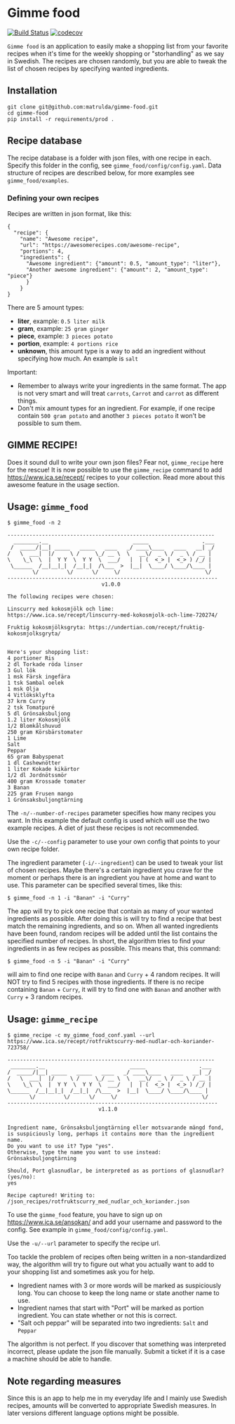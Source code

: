 # Gimme food
[![Build Status](https://travis-ci.com/matrulda/gimme-food.svg?branch=master)](https://travis-ci.com/matrulda/gimme-food)
[![codecov](https://codecov.io/gh/matrulda/gimme-food/branch/master/graph/badge.svg)](https://codecov.io/gh/matrulda/gimme-food)


`Gimme food` is an application to easily make a shopping list from your favorite recipes when it's time for the weekly shopping or "storhandling" as we say in Swedish. The recipes are chosen randomly, but you are able to tweak the list of chosen recipes by specifying wanted ingredients.

## Installation
```
git clone git@github.com:matrulda/gimme-food.git
cd gimme-food
pip install -r requirements/prod .
```
## Recipe database
The recipe database is a folder with json files, with one recipe in each.
Specify this folder in the config, see `gimme_food/config/config.yaml`. Data structure
of recipes are described below, for more examples see `gimme_food/examples`.

### Defining your own recipes
Recipes are written in json format, like this:
```
{
  "recipe": {
    "name": "Awesome recipe",
    "url": "https://awesomerecipes.com/awesome-recipe",
    "portions": 4,
    "ingredients": {
      "Awesome ingredient": {"amount": 0.5, "amount_type": "liter"},
      "Another awesome ingredient": {"amount": 2, "amount_type": "piece"}
      }
    }
}
```

There are 5 amount types:
  - **liter**, example: `0.5 liter milk`
  - **gram**, example: `25 gram ginger`
  - **piece**, example: `3 pieces potato`
  - **portion**, example: `4 portions rice`
  - **unknown**, this amount type is a way to add an ingredient without specifying how much. An example is `salt`

Important:
  - Remember to always write your ingredients in the same format. The app is not very smart and will treat `carrots`, `Carrot` and `carrot` as different things.
  - Don't mix amount types for an ingredient. For example, if one recipe contain `500 gram potato` and another `3 pieces potato` it won't be possible to sum them.  

## GIMME RECIPE!
Does it sound dull to write your own json files? Fear not, `gimme_recipe` here for the rescue! It is now possible to use the `gimme_recipe` command to add https://www.ica.se/recept/ recipes to your collection. Read more about this awesome feature in the usage section.

## Usage: `gimme_food`
```
$ gimme_food -n 2

------------------------------------------------------------------
  ________.__                           _____                 .___
 /  _____/|__| _____   _____   ____   _/ ____\____   ____   __| _/
/   \  ___|  |/     \ /     \_/ __ \  \   __\/  _ \ /  _ \ / __ |
\    \_\  \  |  Y Y  \  Y Y  \  ___/   |  | (  <_> |  <_> ) /_/ |
 \______  /__|__|_|  /__|_|  /\___  >  |__|  \____/ \____/\____ |
        \/         \/      \/     \/                           \/
-------------------------------------------------------------------
                              v1.0.0

The following recipes were chosen:

Linscurry med kokosmjölk och lime: https://www.ica.se/recept/linscurry-med-kokosmjolk-och-lime-720274/

Fruktig kokosmjölksgryta: https://undertian.com/recept/fruktig-kokosmjolksgryta/


Here's your shopping list:
4 portioner Ris
2 dl Torkade röda linser
3 Gul lök
1 msk Färsk ingefära
1 tsk Sambal oelek
1 msk Olja
4 Vitlöksklyfta
37 krm Curry
2 tsk Tomatpuré
5 dl Grönsaksbuljong
1.2 liter Kokosmjölk
1/2 Blomkålshuvud
250 gram Körsbärstomater
1 Lime
Salt
Peppar
65 gram Babyspenat
1 dl Cashewnötter
1 liter Kokade kikärtor
1/2 dl Jordnötssmör
400 gram Krossade tomater
3 Banan
225 gram Frusen mango
1 Grönsaksbuljongtärning

```
The `-n/--number-of-recipes` parameter specifies how many recipes you want. In this example the default config is used which will use the two example recipes. A diet of just these recipes is not recommended.   

Use the `-c/--config` parameter to use your own config that points to your own recipe folder.   

The ingredient parameter (`-i/--ingredient`) can be used to tweak your list of chosen recipes. Maybe there's a certain ingredient you crave for the moment or perhaps there is an ingredient you have at home and want to use. This parameter can be specified several times, like this:
```
$ gimme_food -n 1 -i "Banan" -i "Curry"

```
The app will try to pick one recipe that contain as many of your wanted ingredients as possible. After doing this is will try to find a recipe that best match the remaining ingredients, and so on. When all wanted ingredients have been found, random recipes will be added until the list contains the specified number of recipes. In short, the algorithm tries to find your ingredients in as few recipes as possible. This means that, this command:
```
$ gimme_food -n 5 -i "Banan" -i "Curry"

```
 will aim to find one recipe with `Banan` and `Curry` + 4 random recipes. It will NOT try to find 5 recipes with those ingredients. If there is no recipe containing `Banan` + `Curry`, it will try to find one with `Banan` and another with `Curry` + 3 random recipes.

 ## Usage: `gimme_recipe`

 ```
 $ gimme_recipe -c my_gimme_food_conf.yaml --url https://www.ica.se/recept/rotfruktscurry-med-nudlar-och-koriander-723758/

------------------------------------------------------------------
  ________.__                           _____                 .___
 /  _____/|__| _____   _____   ____   _/ ____\____   ____   __| _/
/   \  ___|  |/     \ /     \_/ __ \  \   __\/  _ \ /  _ \ / __ |
\    \_\  \  |  Y Y  \  Y Y  \  ___/   |  | (  <_> |  <_> ) /_/ |
 \______  /__|__|_|  /__|_|  /\___  >  |__|  \____/ \____/\____ |
        \/         \/      \/     \/                           \/
-------------------------------------------------------------------
                              v1.1.0


Ingredient name, Grönsaksbuljongtärning eller motsvarande mängd fond, is suspiciously long, perhaps it contains more than the ingredient name.
Do you want to use it? Type "yes".
Otherwise, type the name you want to use instead: Grönsaksbuljongtärning

Should, Port glasnudlar, be interpreted as as portions of glasnudlar? (yes/no):
yes

Recipe captured! Writing to: /json_recipes/rotfruktscurry_med_nudlar_och_koriander.json
 ```

 To use the `gimme_food` feature, you have to sign up on https://www.ica.se/ansokan/ and add your username and password to the config. See example in `gimme_food/config/config.yaml`.

 Use the `-u/--url` parameter to specify the recipe url.

 Too tackle the problem of recipes often being written in a non-standardized way, the algorithm will try to figure out what you actually want to add to your shopping list and sometimes ask you for help.
  * Ingredient names with 3 or more words will be marked as suspiciously long. You can choose to keep the long name or state another name to use.
  * Ingredient names that start with "Port" will be marked as portion ingredient. You can state whether or not this is correct.
  * "Salt och peppar" will be separated into two ingredients: `Salt` and `Peppar`

The algorithm is not perfect. If you discover that something was interpreted incorrect, please update the json file manually. Submit a ticket if it is a case a machine should be able to handle.   

## Note regarding measures
Since this is an app to help me in my everyday life and I mainly use Swedish recipes, amounts will be converted to appropriate Swedish measures. In later versions different language options might be possible.
